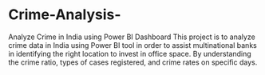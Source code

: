 # Crime-Analysis-
Analyze Crime in India using Power BI Dashboard
This project is to analyze crime data in India using Power BI tool in order to assist multinational banks in identifying the right location to invest in office space. By understanding the crime ratio, types of cases registered, and crime rates on specific days.
